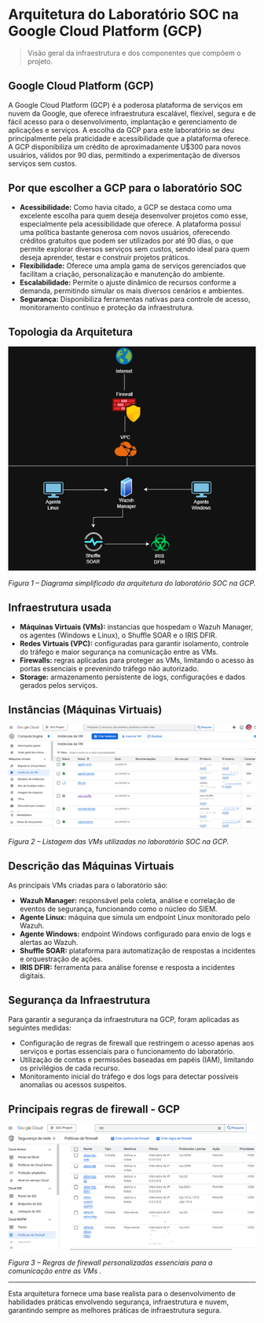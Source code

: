 # Arquitetura do Laboratório SOC na Google Cloud Platform (GCP)

>Visão geral da infraestrutura e dos componentes que compõem o projeto.

## Google Cloud Platform (GCP)

A Google Cloud Platform (GCP) é a poderosa plataforma de serviços em nuvem da Google, que oferece infraestrutura escalável, flexível, segura e de fácil acesso para o desenvolvimento, implantação e gerenciamento de aplicações e serviços. A escolha da GCP para este laboratório se deu principalmente pela praticidade e acessibilidade que a plataforma oferece. A GCP disponibiliza um crédito de aproximadamente U$300 para novos usuários, válidos por 90 dias, permitindo a experimentação de diversos serviços sem custos.

## Por que escolher a GCP para o laboratório SOC

- **Acessibilidade:** Como havia citado, a GCP se destaca como uma excelente escolha para quem deseja desenvolver projetos como esse, especialmente pela acessibilidade que oferece. A plataforma possuí uma política bastante generosa com novos usuários, oferecendo créditos gratuitos que podem ser utilizados por até 90 dias, o que permite explorar diversos serviços sem custos, sendo ideal para quem deseja aprender, testar e construir projetos práticos.
- **Flexibilidade:** Oferece uma ampla gama de serviços gerenciados que facilitam a criação, personalização e manutenção do ambiente.
- **Escalabilidade:** Permite o ajuste dinâmico de recursos conforme a demanda, permitindo simular os mais diversos cenários e ambientes.
- **Segurança:** Disponibiliza ferramentas nativas para controle de acesso, monitoramento contínuo e proteção da infraestrutura. 

## Topologia da Arquitetura

![Diagrama da arquitetura do laboratório SOC](../images/topologia.png)

*Figura 1 – Diagrama simplificado da arquitetura do laboratório SOC na GCP.*

## Infraestrutura usada

- **Máquinas Virtuais (VMs):** instancias que hospedam o Wazuh Manager, os agentes (Windows e Linux), o Shuffle SOAR e o IRIS DFIR.
- **Redes Virtuais (VPC):** configuradas para garantir isolamento, controle do tráfego e maior segurança na comunicação entre as VMs.
- **Firewalls:** regras aplicadas para proteger as VMs, limitando o acesso às portas essenciais e prevenindo tráfego não autorizado.
- **Storage:** armazenamento persistente de logs, configurações e dados gerados pelos serviços.

## Instâncias (Máquinas Virtuais)
![Máquinas Virtuais do laboratório SOC](../images/instancias.png)

*Figura 2 – Listagem das VMs utilizadas no laboratório SOC na GCP.*

## Descrição das Máquinas Virtuais

As principais VMs criadas para o laboratório são:

- **Wazuh Manager:** responsável pela coleta, análise e correlação de eventos de segurança, funcionando como o núcleo do SIEM.
- **Agente Linux:** máquina que simula um endpoint Linux monitorado pelo Wazuh.
- **Agente Windows:** endpoint Windows configurado para envio de logs e alertas ao Wazuh.
- **Shuffle SOAR:** plataforma para automatização de respostas a incidentes e orquestração de ações.
- **IRIS DFIR:** ferramenta para análise forense e resposta a incidentes digitais.

## Segurança da Infraestrutura

Para garantir a segurança da infraestrutura na GCP, foram aplicadas as seguintes medidas:

- Configuração de regras de firewall que restringem o acesso apenas aos serviços e portas essenciais para o funcionamento do laboratório.
- Utilização de contas e permissões baseadas em papéis (IAM), limitando os privilégios de cada recurso.
- Monitoramento inicial do tráfego e dos logs para detectar possíveis anomalias ou acessos suspeitos.

## Principais regras de firewall - GCP
![Principais regras de firewall do projeto](../images/firewall.png)

*Figura 3 – Regras de firewall personalizadas essenciais para a comunicação entre as VMs .*

---

Esta arquitetura fornece uma base realista para o desenvolvimento de habilidades práticas envolvendo segurança, infraestrutura e nuvem, garantindo sempre as melhores práticas de infraestrutura segura. 